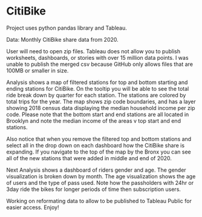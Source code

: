 # CitiBike

Project uses python pandas library and Tableau.

Data: Monthly CitiBike share data from 2020.

User will need to open zip files.  Tableau does not allow you to publish worksheets, dashboards, or stories with over 15 million data points.  I was unable to publish the merged csv because GitHub only allows files that are 100MB or smaller in size.  

 Analysis shows a map of filtered stations for top and bottom starting and ending stations for CitiBike.  On the tooltip you will be able to see the total ride break down by quarter for each station.  The stations are colored by total trips for the year.  The map shows zip code boundaries, and has a layer showing 2018 census data displaying the median household income per zip code.  Please note that the bottom start and end stations are all located in Brooklyn and note the median income of the areas v top start and end stations.  
 
 Also notice that when you remove the filtered top and bottom stations and select all in the drop down on each dashboard how the CitiBike share is expanding.  If you navigate to the top of the map by the Bronx you can see all of the new stations that were added in middle and end of 2020. 
 
 Next Analysis shows a dashboard of riders gender and age.  The gender visualization is broken down by month.  The age visualization shows the age of users and the type of pass used.  Note how the passholders with 24hr or 3day ride the bikes for longer periods of time then subscription users.  
 
 Working on reformating data to allow to be published to Tableau Public for easier access. Enjoy!

